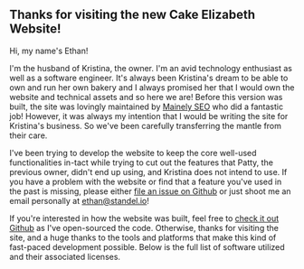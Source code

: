 ## Thanks for visiting the new Cake Elizabeth Website!

Hi, my name's Ethan!

I'm the husband of Kristina, the owner. I'm an avid technology enthusiast as well as a software engineer. It's always 
been Kristina's dream to be able to own and run her own bakery and I always promised her that I would own the website
and technical assets and so here we are! Before this version was built, the site was lovingly maintained by 
[Mainely SEO](https://www.mainelyseo.com/) who did a fantastic job! However, it was always my intention that I would 
be writing the site for Kristina's business. So we've been carefully transferring the mantle from their care.

I've been trying to develop the website to keep the core well-used functionalities in-tact while trying to cut out
the features that Patty, the previous owner, didn't end up using, and Kristina does not intend to use. If you have a problem
with the website or find that a feature you've used in the past is missing, please either 
[file an issue on Github](https://github.com/EthanStandel/cakeelizabethdotcom/issues) or just shoot me an email personally at 
[ethan@standel.io](mailto:ethan@standel.io)!

If you're interested in how the website was built, feel free to [check it out Github](https://github.com/EthanStandel/cakeelizabethdotcom)
as I've open-sourced the code. Otherwise, thanks for visiting the site, and a huge thanks to the tools and platforms that make
this kind of fast-paced development possible. Below is the full list of software utilized and their associated licenses.
